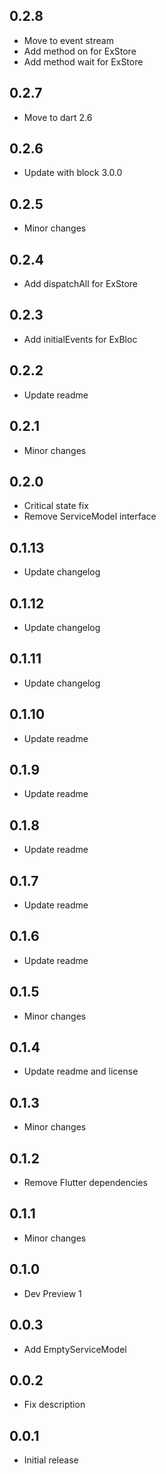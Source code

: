 ## 0.2.8

* Move to event stream
* Add method on<Event> for ExStore
* Add method wait<Evebt> for ExStore

## 0.2.7

* Move to dart 2.6

## 0.2.6

* Update with block 3.0.0

## 0.2.5

* Minor changes

## 0.2.4

* Add dispatchAll for ExStore

## 0.2.3

* Add initialEvents for ExBloc

## 0.2.2

* Update readme

## 0.2.1

* Minor changes

## 0.2.0

* Critical state fix
* Remove ServiceModel interface

## 0.1.13

* Update changelog

## 0.1.12

* Update changelog

## 0.1.11

* Update changelog

## 0.1.10

* Update readme

## 0.1.9

* Update readme

## 0.1.8

* Update readme

## 0.1.7

* Update readme

## 0.1.6

* Update readme

## 0.1.5

* Minor changes

## 0.1.4

* Update readme and license

## 0.1.3

* Minor changes

## 0.1.2

* Remove Flutter dependencies

## 0.1.1

* Minor changes

## 0.1.0

* Dev Preview 1

## 0.0.3

* Add EmptyServiceModel

## 0.0.2

* Fix description 

## 0.0.1

* Initial release 
